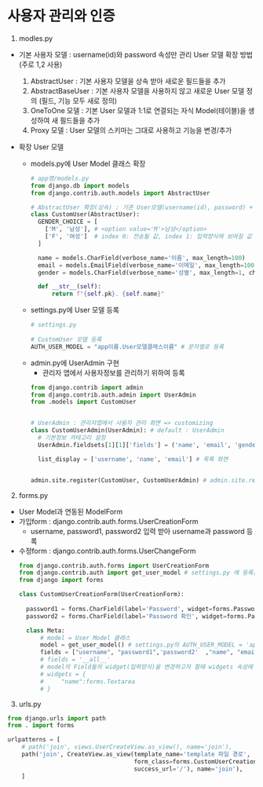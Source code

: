 # 사용자 관리와 인증
1. modles.py
  + 기본 사용자 모델 : username(id)와 password 속성만 관리
    User 모델 확장 방법 (주로 1,2 사용)
    1. AbstractUser : 기본 사용자 모델을 상속 받아 새로운 필드들을 추가
    2. AbstractBaseUser : 기본 사용자 모델을 사용하지 않고 새로운 User 모델 정의 (필드, 기능 모두 새로 정의)
    3. OneToOne 모델 : 기본 User 모델과 1:1로 연결되는 자식 Model(테이블)을 생성하여 새 필드들을 추가
    4. Proxy 모델 : User 모델의 스키마는 그대로 사용하고 기능을 변경/추가
          
  + 확장 User 모델 
    + models.py에 User Model 클래스 확장
      ```python
      # app명/models.py
      from django.db import models
      from django.contrib.auth.models import AbstractUser
      
      # AbstractUser 확장(상속) : 기존 User모델(username(id), password) + 추가 Field
      class CustomUser(AbstractUser):
        GENDER_CHOICE = [
          ['M', '남성'], # <option value='M'>남성</option>
          ['F', '여성']  # index 0: 전송될 값, index 1: 입력양식에 보여질 값
        ]

        name = models.CharField(verbose_name='이름', max_length=100)
        email = models.EmailField(verbose_name='이메일', max_length=100)
        gender = models.CharField(verbose_name='성별', max_length=1, choices=GENDER_CHOICE)

        def __str__(self):
            return f"{self.pk}. {self.name}"
      ```
    + settings.py에 User 모델 등록 
      ```python
      # settings.py
       
      # CustomUser 모델 등록 
      AUTH_USER_MODEL = "app이름.User모델클래스이름" # 문자열로 등록
      ```
    + admin.py에 UserAdmin 구현
      + 관리자 앱에서 사용자정보를 관리하기 위하여 등록
      ```python
      from django.contrib import admin
      from django.contrib.auth.admin import UserAdmin
      from .models import CustomUser


      # UserAdmin : 관리자앱에서 사용자 관리 화면 => customizing
      class CustomUserAdmin(UserAdmin): # default : UserAdmin
        # 기본정보 카테고리 설정
        UserAdmin.fieldsets[1][1]['fields'] = ('name', 'email', 'gender')

        list_display = ['username', 'name', 'email'] # 목록 화면


      admin.site.register(CustomUser, CustomUserAdmin) # admin.site.register(User모델,UserAdmin)
      ```
    
2. forms.py
  + User Model과 연동된 ModelForm
  + 가입form : django.contrib.auth.forms.UserCreationForm
    + username, password1, password2 입력 받아 username과 password 등록
  + 수정form : django.contrib.auth.forms.UserChangeForm
    ```python
    from django.contrib.auth.forms import UserCreationForm
    from django.contrib.auth import get_user_model # settings.py 에 등록된 AUTH_USER_MODEL 클래스를 반환.
    from django import forms

    class CustomUserCreationForm(UserCreationForm):
      
      password1 = forms.CharField(label='Password', widget=forms.PasswordInput()) # <input type='password'> # default type = 'text'
      password2 = forms.CharField(label='Password 확인', widget=forms.PasswordInput())

      class Meta: 
          # model = User Model 클래스
          model = get_user_model() # settings.py의 AUTH_USER_MODEL = 'app이름.User모델클래스이름' 객체 호출됨
          fields = ["username", "password1",'password2'  ,"name", "email", "gender"]
          # fields = '__all__'
          # model의 Field들의 widget(입력양식)을 변경하고자 할때 widgets 속성에 딕셔너리에 등록한다. (field명:widget객체)
          # widgets = {
          #     "name":forms.Textarea
          # }
    ```
3. urls.py
```python
from django.urls import path
from . import forms

urlpatterns = [
    # path('join', views.UserCreateView.as_view(), name='join'),
    path('join', CreateView.as_view(template_name='template 파일 경로', 
                                    form_class=forms.CustomUserCreationForm,
                                    success_url='/'), name='join'),
    ]
```
